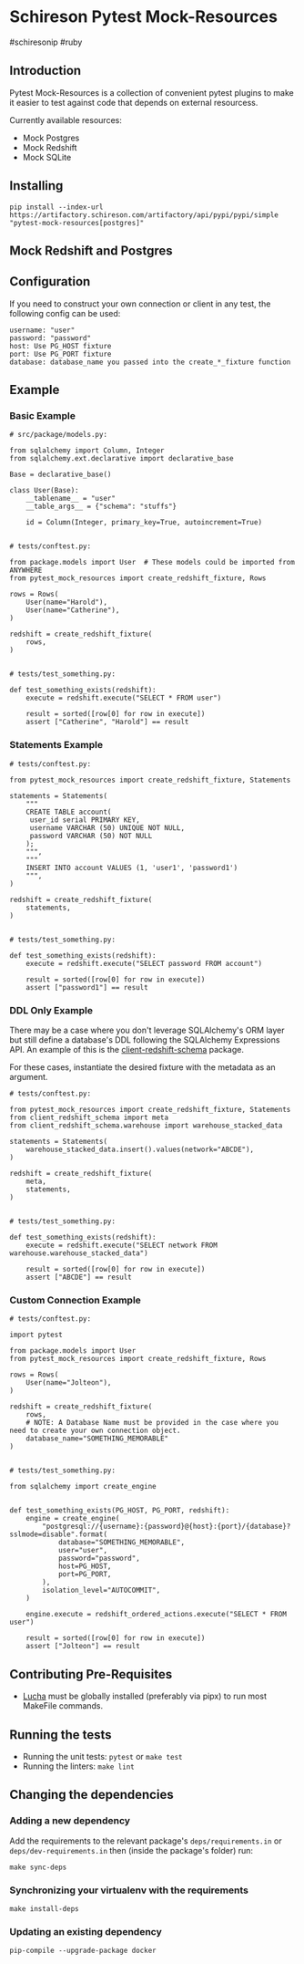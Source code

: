 # Schireson Pytest Mock-Resources

#schiresonip #ruby

## Introduction

Pytest Mock-Resources is a collection of convenient pytest plugins to make it easier to test against code that depends on external resourcess.

Currently available resources:

* Mock Postgres
* Mock Redshift
* Mock SQLite

## Installing

    pip install --index-url https://artifactory.schireson.com/artifactory/api/pypi/pypi/simple "pytest-mock-resources[postgres]"

## Mock Redshift and Postgres

## Configuration

If you need to construct your own connection or client in any test, the following config can be used:

    username: "user"
    password: "password"
    host: Use PG_HOST fixture
    port: Use PG_PORT fixture
    database: database_name you passed into the create_*_fixture function

## Example

### Basic Example

    # src/package/models.py:

    from sqlalchemy import Column, Integer
    from sqlalchemy.ext.declarative import declarative_base

    Base = declarative_base()

    class User(Base):
        __tablename__ = "user"
        __table_args__ = {"schema": "stuffs"}

        id = Column(Integer, primary_key=True, autoincrement=True)


    # tests/conftest.py:

    from package.models import User  # These models could be imported from ANYWHERE
    from pytest_mock_resources import create_redshift_fixture, Rows

    rows = Rows(
        User(name="Harold"),
        User(name="Catherine"),
    )

    redshift = create_redshift_fixture(
        rows,
    )


    # tests/test_something.py:

    def test_something_exists(redshift):
        execute = redshift.execute("SELECT * FROM user")

        result = sorted([row[0] for row in execute])
        assert ["Catherine", "Harold"] == result

### Statements Example

    # tests/conftest.py:

    from pytest_mock_resources import create_redshift_fixture, Statements

    statements = Statements(
        """
        CREATE TABLE account(
         user_id serial PRIMARY KEY,
         username VARCHAR (50) UNIQUE NOT NULL,
         password VARCHAR (50) NOT NULL
        );
        """,
        """
        INSERT INTO account VALUES (1, 'user1', 'password1')
        """,
    )

    redshift = create_redshift_fixture(
        statements,
    )


    # tests/test_something.py:

    def test_something_exists(redshift):
        execute = redshift.execute("SELECT password FROM account")

        result = sorted([row[0] for row in execute])
        assert ["password1"] == result

### DDL Only Example

There may be a case where you don't leverage SQLAlchemy's ORM layer but still define a database's DDL following the SQLAlchemy Expressions API. An example of this is the [client-redshift-schema](https://github.com/schireson/client-redshift-schema) package.

For these cases, instantiate the desired fixture with the metadata as an argument.

    # tests/conftest.py:

    from pytest_mock_resources import create_redshift_fixture, Statements
    from client_redshift_schema import meta
    from client_redshift_schema.warehouse import warehouse_stacked_data

    statements = Statements(
        warehouse_stacked_data.insert().values(network="ABCDE"),
    )

    redshift = create_redshift_fixture(
        meta,
        statements,
    )


    # tests/test_something.py:

    def test_something_exists(redshift):
        execute = redshift.execute("SELECT network FROM warehouse.warehouse_stacked_data")

        result = sorted([row[0] for row in execute])
        assert ["ABCDE"] == result

### Custom Connection Example

    # tests/conftest.py:

    import pytest

    from package.models import User
    from pytest_mock_resources import create_redshift_fixture, Rows

    rows = Rows(
        User(name="Jolteon"),
    )

    redshift = create_redshift_fixture(
        rows,
        # NOTE: A Database Name must be provided in the case where you need to create your own connection object.
        database_name="SOMETHING_MEMORABLE"
    )


    # tests/test_something.py:

    from sqlalchemy import create_engine


    def test_something_exists(PG_HOST, PG_PORT, redshift):
        engine = create_engine(
            "postgresql://{username}:{password}@{host}:{port}/{database}?sslmode=disable".format(
                database="SOMETHING_MEMORABLE",
                user="user",
                password="password",
                host=PG_HOST,
                port=PG_PORT,
            ),
            isolation_level="AUTOCOMMIT",
        )

        engine.execute = redshift_ordered_actions.execute("SELECT * FROM user")

        result = sorted([row[0] for row in execute])
        assert ["Jolteon"] == result

## Contributing Pre-Requisites

* [Lucha](https://github.com/schireson/lucha/) must be globally installed (preferably via pipx) to run most MakeFile commands.

## Running the tests

* Running the unit tests: `pytest` or `make test`
* Running the linters: `make lint`

## Changing the dependencies

### Adding a new dependency

Add the requirements to the relevant package's `deps/requirements.in` or `deps/dev-requirements.in`
then (inside the package's folder) run:

    make sync-deps

### Synchronizing your virtualenv with the requirements

    make install-deps

### Updating an existing dependency

    pip-compile --upgrade-package docker
